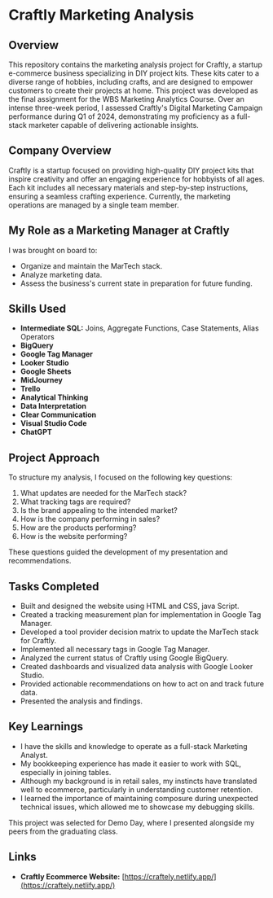 # Craftly Marketing Analysis

## Overview

This repository contains the marketing analysis project for Craftly, a startup e-commerce business specializing in DIY project kits. These kits cater to a diverse range of hobbies, including crafts, and are designed to empower customers to create their projects at home. This project was developed as the final assignment for the WBS Marketing Analytics Course. Over an intense three-week period, I assessed Craftly's Digital Marketing Campaign performance during Q1 of 2024, demonstrating my proficiency as a full-stack marketer capable of delivering actionable insights.

## Company Overview

Craftly is a startup focused on providing high-quality DIY project kits that inspire creativity and offer an engaging experience for hobbyists of all ages. Each kit includes all necessary materials and step-by-step instructions, ensuring a seamless crafting experience. Currently, the marketing operations are managed by a single team member.

## My Role as a Marketing Manager at Craftly

I was brought on board to:

- Organize and maintain the MarTech stack.
- Analyze marketing data.
- Assess the business's current state in preparation for future funding.

## Skills Used

- **Intermediate SQL:** Joins, Aggregate Functions, Case Statements, Alias Operators
- **BigQuery**
- **Google Tag Manager**
- **Looker Studio**
- **Google Sheets**
- **MidJourney**
- **Trello**
- **Analytical Thinking**
- **Data Interpretation**
- **Clear Communication**
- **Visual Studio Code**
- **ChatGPT**

## Project Approach

To structure my analysis, I focused on the following key questions:

1. What updates are needed for the MarTech stack?
2. What tracking tags are required?
3. Is the brand appealing to the intended market?
4. How is the company performing in sales?
5. How are the products performing?
6. How is the website performing?

These questions guided the development of my presentation and recommendations.

## Tasks Completed

- Built and designed the website using HTML and CSS, java Script.
- Created a tracking measurement plan for implementation in Google Tag Manager.
- Developed a tool provider decision matrix to update the MarTech stack for Craftly.
- Implemented all necessary tags in Google Tag Manager.
- Analyzed the current status of Craftly using Google BigQuery.
- Created dashboards and visualized data analysis with Google Looker Studio.
- Provided actionable recommendations on how to act on and track future data.
- Presented the analysis and findings.

## Key Learnings

- I have the skills and knowledge to operate as a full-stack Marketing Analyst.
- My bookkeeping experience has made it easier to work with SQL, especially in joining tables.
- Although my background is in retail sales, my instincts have translated well to ecommerce, particularly in understanding customer retention.
- I learned the importance of maintaining composure during unexpected technical issues, which allowed me to showcase my debugging skills.

This project was selected for Demo Day, where I presented alongside my peers from the graduating class.

## Links

- **Craftly Ecommerce Website:** [https://craftely.netlify.app/](https://craftely.netlify.app/)
